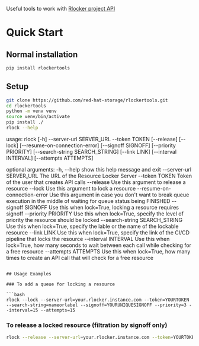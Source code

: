 Useful tools to work with [Rlocker project API](https://github.com/jimdevops19/rlocker.git)


# Quick Start

## Normal installation

```bash
pip install rlockertools
```

## Setup

```bash
git clone https://github.com/red-hat-storage/rlockertools.git
cd rlockertools
python -m venv venv
source venv/bin/activate
pip install ./
rlock --help
```

usage: rlock [-h] --server-url SERVER_URL --token TOKEN [--release] [--lock] [--resume-on-connection-error] [--signoff SIGNOFF]
             [--priority PRIORITY] [--search-string SEARCH_STRING] [--link LINK] [--interval INTERVAL] [--attempts ATTEMPTS]

optional arguments:
  -h, --help            show this help message and exit
  --server-url SERVER_URL
                        The URL of the Resource Locker Server
  --token TOKEN         Token of the user that creates API calls
  --release             Use this argument to release a resource
  --lock                Use this argument to lock a resource
  --resume-on-connection-error
                        Use this argument in case you don't want to break queue execution in the middle of waiting for queue status
                        being FINISHED
  --signoff SIGNOFF     Use this when lock=True, locking a resource requires signoff
  --priority PRIORITY   Use this when lock=True, specify the level of priority the resource should be locked
  --search-string SEARCH_STRING
                        Use this when lock=True, specify the lable or the name of the lockable resource
  --link LINK           Use this when lock=True, specify the link of the CI/CD pipeline that locks the resource
  --interval INTERVAL   Use this when lock=True, how many seconds to wait between each call while checking for a free resource
  --attempts ATTEMPTS   Use this when lock=True, how many times to create an API call that will check for a free resource
```

## Usage Examples

### To add a queue for locking a resource

```bash
rlock --lock --server-url=your.rlocker.instance.com --token=YOURTOKEN --search-string=nameorlabel --signoff=YOURUNIQUESIGNOFF --priority=3 --interval=15 --attempts=15
```

### To release a locked resource (filtration by signoff only)
```bash
rlock --release --server-url=your.rlocker.instance.com --token=YOURTOKEN --signoff=YOURUNIQUESIGNOFF
```
